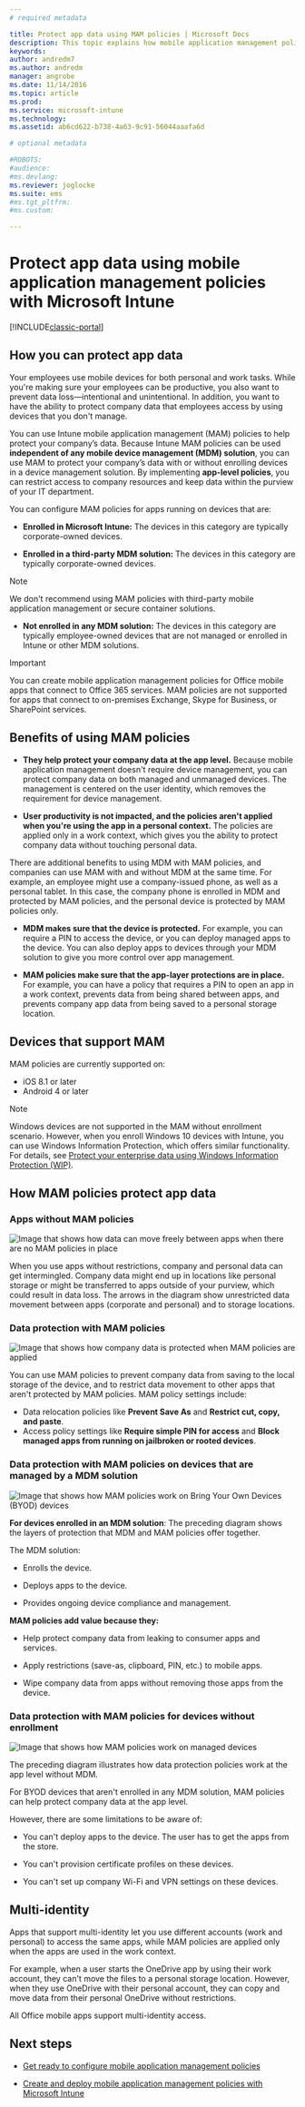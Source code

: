 ```yaml
---
# required metadata

title: Protect app data using MAM policies | Microsoft Docs
description: This topic explains how mobile application management policies can help protect your company data, prevent data loss, and keep personal and work information separate.
keywords:
author: andredm7ms.author: andredmmanager: angrobe
ms.date: 11/14/2016
ms.topic: article
ms.prod:
ms.service: microsoft-intune
ms.technology:
ms.assetid: ab6cd622-b738-4a63-9c91-56044aaafa6d

# optional metadata

#ROBOTS:
#audience:
#ms.devlang:
ms.reviewer: joglocke
ms.suite: ems
#ms.tgt_pltfrm:
#ms.custom:

---
```


# Protect app data using mobile application management policies with Microsoft Intune

[!INCLUDE[classic-portal](../includes/classic-portal.md)]

## How you can protect app data
Your employees use mobile devices for both personal and work tasks. While you're making sure your employees can be productive, you also want to prevent data loss—intentional and unintentional.  In addition, you want to have the ability to protect company data that employees access by using devices that you don't manage.

You can use Intune mobile application management (MAM) policies to help protect your company’s data. Because Intune MAM policies can be used **independent of any mobile device management (MDM) solution**, you can use MAM to protect your company’s data with or without enrolling devices in a device management solution. By implementing **app-level policies**, you can restrict access to company resources and keep data within the purview of your IT department.

You can configure MAM policies for apps running on devices that are:

-   **Enrolled in Microsoft Intune:** The devices in this category are typically corporate-owned devices.

-   **Enrolled in a third-party MDM solution:** The devices in this category are typically corporate-owned devices.

  > [!NOTE]
  > We don't recommend using MAM policies with third-party mobile application management or secure container solutions.

-   **Not enrolled in any MDM solution:** The devices in this category are typically employee-owned devices that are not managed or enrolled in Intune or other MDM solutions.

> [!IMPORTANT]
> You can create mobile application management policies for Office mobile apps that connect to Office 365 services. MAM policies are not supported for apps that connect to on-premises Exchange, Skype for Business, or SharePoint services.

## Benefits of using MAM policies

-   **They help protect your company data at the app level.** Because mobile application management doesn't require device management, you can protect company data on both managed and unmanaged devices. The management is centered on the user identity, which removes the requirement for device management.

-   **User productivity is not impacted, and the policies aren't applied when you're using the app in a personal context.** The policies are applied only in a work context, which gives you the ability to protect company data without touching personal data.

There are additional benefits to using MDM with MAM policies, and companies can use MAM with and without MDM at the same time. For example, an employee might use a company-issued phone, as well as a personal tablet. In this case, the company phone is enrolled in MDM and protected by MAM policies, and the personal device is protected by MAM policies only.

- **MDM makes sure that the device is protected.** For example, you can require a PIN to access the device, or you can deploy managed apps to the device. You can also deploy apps to devices through your MDM solution to give you more control over app management.

- **MAM policies make sure that the app-layer protections are in place.** For example, you can have a policy that requires a PIN to open an app in a work context, prevents data from being shared between apps, and prevents company app data from being saved to a personal storage location.

## Devices that support MAM
MAM policies are currently supported on:
-   iOS 8.1 or later
-   Android 4 or later

>[!NOTE]
>Windows devices are not supported in the MAM without enrollment scenario. However, when you enroll Windows 10 devices with Intune, you can use Windows Information Protection, which offers similar functionality. For details, see [Protect your enterprise data using Windows Information Protection (WIP)](https://technet.microsoft.com/itpro/windows/keep-secure/protect-enterprise-data-using-wip).


##  How MAM policies protect app data

###  Apps without MAM policies

![Image that shows how data can move freely between apps when there are no MAM policies in place](../media/Apps_without_MAM_policies.png)

When you use apps without restrictions, company and personal data can get intermingled. Company data might end up in locations like personal storage or might be transferred to apps outside of your purview, which could result in data loss. The arrows in the diagram show unrestricted data movement between apps (corporate and personal) and to storage locations.

### Data protection with MAM policies

![Image that shows how company data is protected when MAM policies are applied](../media/Apps_with_mobile_app_policies.png)

You can use MAM policies to prevent company data from saving to the local storage of the device, and to restrict data movement to other apps that aren't protected by MAM policies. MAM policy settings include:
- Data relocation policies like
 **Prevent Save As** and **Restrict cut, copy, and paste**.
- Access policy settings like **Require simple PIN for access** and **Block managed apps from running on jailbroken or rooted devices**.

### Data protection with MAM policies on devices that are managed by a MDM solution

![Image that shows how MAM policies work on Bring Your Own Devices (BYOD) devices](../media/MAM_BYOD_November.png)

**For devices enrolled in an MDM solution**: The preceding diagram shows the layers of protection that MDM and MAM policies offer together.

The MDM solution:

-   Enrolls the device.

-   Deploys apps to the device.

-   Provides ongoing device compliance and management.

**MAM policies add value because they:**

-   Help protect company data from leaking to consumer apps and services.

-   Apply restrictions (save-as, clipboard, PIN, etc.) to mobile apps.

-   Wipe company data from apps without removing those apps from the device.


### Data protection with MAM policies for devices without enrollment

![Image that shows how MAM policies work on managed devices](../media/MAM_ManagedDevices_November.png)

The preceding diagram illustrates how data protection policies work at the app level without MDM.

For BYOD devices that aren't enrolled in any MDM solution, MAM policies can help protect company data at the app level.

However, there are some limitations to be aware of:

-   You can't deploy apps to the device. The user has to get the apps from the store.

-   You can't provision certificate profiles on these devices.

-   You can't set up company Wi-Fi and VPN settings on these devices.


## Multi-identity

Apps that support multi-identity let you use different accounts (work and personal) to access the same apps, while MAM policies are applied only when the apps are used in the work context.  

For example, when a user starts the OneDrive app by using their work account, they can't move the files to a personal storage location. However, when they use OneDrive with their personal account, they can copy and move data from their personal OneDrive without restrictions.  

All Office mobile apps support multi-identity access.

##  Next steps
- [Get ready to configure mobile application management policies](get-ready-to-configure-mobile-app-management-policies-with-microsoft-intune.md)

- [Create and deploy mobile application management policies with Microsoft Intune](create-and-deploy-mobile-app-management-policies-with-microsoft-intune.md)
